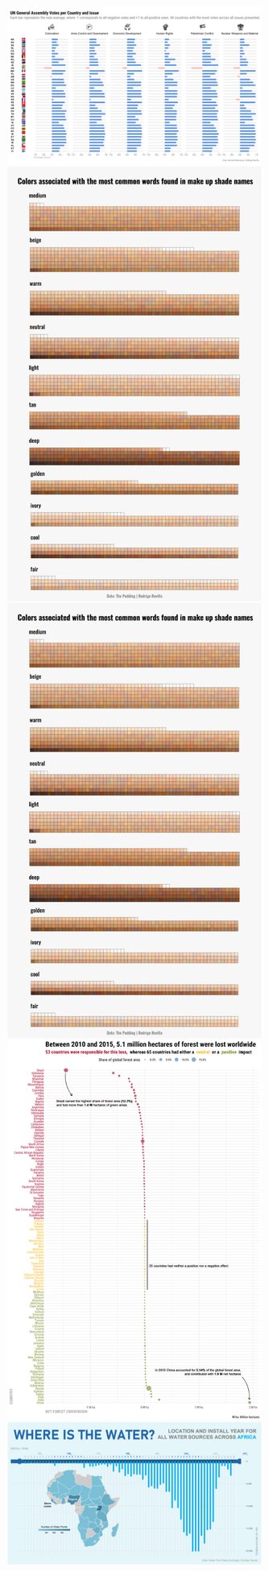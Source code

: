 ![](2021-13/un_votes.png)
![](2021-14/makeup.png)
<img src="2021-14/makeup.png" width="1000">
![](2021-15/deforestation.png)
![](2021-19/africa_water.png)
